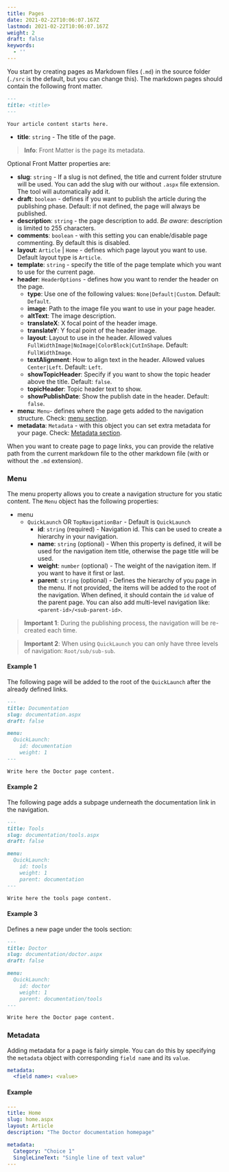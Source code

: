 ```yaml
---
title: Pages
date: 2021-02-22T10:06:07.167Z
lastmod: 2021-02-22T10:06:07.167Z
weight: 2
draft: false
keywords:
  - ''
---
```



You start by creating pages as Markdown files (`.md`) in the source folder (`./src` is the default, but you can change this). The markdown pages should contain the following front matter.

```markdown
---
title: <title>
---

Your article content starts here.
```

- **title**: `string` - The title of the page.

> **Info**: Front Matter is the page its metadata.

Optional Front Matter properties are:

- **slug**: `string` - If a slug is not defined, the title and current folder struture will be used. You can add the slug with our without `.aspx` file extension. The tool will automatically add it.
- **draft**: `boolean` - defines if you want to publish the article during the publishing phase. Default: if not defined, the page will always be published.
- **description**: `string` - the page description to add. *Be aware*: description is limited to 255 characters.
- **comments**: `boolean` - with this setting you can enable/disable page commenting. By default this is disabled.
- **layout**: `Article` | `Home` - defines which page layout you want to use. Default layout type is `Article`.
- **template**: `string` - specify the title of the page template which you want to use for the current page.
- **header**: `HeaderOptions` - defines how you want to render the header on the page.
  - **type**: Use one of the following values: `None|Default|Custom`. Default: `Default`.
  - **image**: Path to the image file you want to use in your page header.
  - **altText**: The image description.
  - **translateX**: X focal point of the header image.
  - **translateY**: Y focal point of the header image.
  - **layout**: Layout to use in the header. Allowed values `FullWidthImage|NoImage|ColorBlock|CutInShape`. Default: `FullWidthImage`.
  - **textAlignment**: How to align text in the header. Allowed values `Center|Left`. Default: `Left`.
  - **showTopicHeader**: Specify if you want to show the topic header above the title. Default: `false`.
  - **topicHeader**: Topic header text to show.
  - **showPublishDate**: Show the publish date in the header. Default: `false`.
- **menu**: `Menu`- defines where the page gets added to the navigation structure. Check: [menu section](#Menu).
- **metadata**: `Metadata` - with this object you can set extra metadata for your page. Check: [Metadata section](#Metadata).

When you want to create page to page links, you can provide the relative path from the current markdown file to the other markdown file (with or without the `.md` extension).

### Menu

The menu property allows you to create a navigation structure for you static content. The `Menu` object has the following properties:

- menu
  - `QuickLaunch` OR `TopNavigationBar` - Default is `QuickLaunch`
    - **id**: `string` (required) - Navigation id. This can be used to create a hierarchy in your navigation.
    - **name**: `string` (optional) - When this property is defined, it will be used for the navigation item title, otherwise the page title will be used.
    - **weight**: `number` (optional) - The weight of the navigation item. If you want to have it first or last.
    - **parent**: `string` (optional) - Defines the hierarchy of you page in the menu. If not provided, the items will be added to the root of the navigation. When defined, it should contain the `id` value of the parent page. You can also add multi-level navigation like: `<parent-id>/<sub-parent-id>`.

> **Important 1**: During the publishing process, the navigation will be re-created each time.

> **Important 2**: When using `QuickLaunch` you can only have three levels of navigation: `Root/sub/sub-sub`.

#### Example 1

The following page will be added to the root of the `QuickLaunch` after the already defined links. 

```markdown
---
title: Documentation
slug: documentation.aspx
draft: false

menu:
  QuickLaunch:
    id: documentation
    weight: 1
---

Write here the Doctor page content.
```

#### Example 2

The following page adds a subpage underneath the documentation link in the navigation.

```markdown
---
title: Tools
slug: documentation/tools.aspx
draft: false

menu:
  QuickLaunch:
    id: tools
    weight: 1
    parent: documentation
---

Write here the tools page content.
```

#### Example 3

Defines a new page under the tools section:

```markdown
---
title: Doctor
slug: documentation/doctor.aspx
draft: false

menu:
  QuickLaunch:
    id: doctor
    weight: 1
    parent: documentation/tools
---

Write here the Doctor page content.
```

### Metadata

Adding metadata for a page is fairly simple. You can do this by specifying the `metadata` object with corresponding `field name` and its `value`.

```yaml
metadata:
  <field name>: <value>
```

#### Example

```yaml
---
title: Home
slug: home.aspx
layout: Article
description: "The Doctor documentation homepage"

metadata:
  Category: "Choice 1"
  SingleLineText: "Single line of text value"
---
```